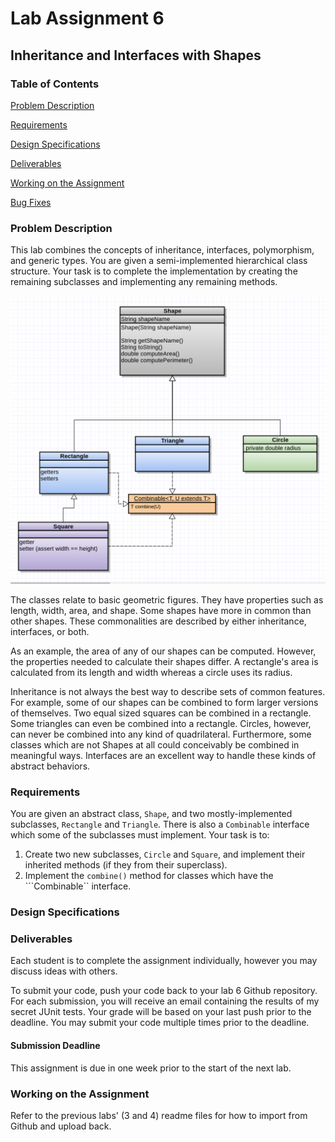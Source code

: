 # Lab Assignment 6
## Inheritance and Interfaces with Shapes

### Table of Contents 

[Problem Description](#problem-description)

[Requirements](#requirements)

[Design Specifications](#design-specifications)

[Deliverables](#deliverables)

[Working on the Assignment](#working-on-the-assignment)

[Bug Fixes](#bug-fixes)

### Problem Description

This lab combines the concepts of inheritance, interfaces, polymorphism, and generic types. You are given a semi-implemented hierarchical class structure. Your task is to complete the implementation by creating the remaining subclasses and implementing any remaining methods.

![UML Diagram](shape_uml.png)

The classes relate to basic geometric figures. They have properties such as length, width, area, and shape. Some shapes have more in common than other shapes. These commonalities are described by either inheritance, interfaces, or both.

As an example, the area of any of our shapes can be computed. However, the properties needed to calculate their shapes differ. A rectangle's area is calculated from its length and width whereas a circle uses its radius.

Inheritance is not always the best way to describe sets of common features. For example, some of our shapes can be combined to form larger versions of themselves. Two equal sized squares can be combined in a rectangle.  Some triangles can even be combined into a rectangle. Circles, however, can never be combined into any kind of quadrilateral. Furthermore, some classes which are not Shapes at all could conceivably be combined in meaningful ways. Interfaces are an excellent way to handle these kinds of abstract behaviors.

### Requirements

You are given an abstract class, ```Shape```, and two mostly-implemented subclasses, ```Rectangle``` and ```Triangle```. There is also a ```Combinable``` interface which some of the subclasses must implement. Your task is to:

1. Create two new subclasses, ```Circle``` and ```Square```, and implement their inherited methods (if they from their superclass).
2. Implement the ```combine()``` method for classes which have the ```Combinable`` interface.

### Design Specifications

### Deliverables

Each student is to complete the assignment individually, however you may discuss ideas with others.

To submit your code, push your code back to your lab 6 Github repository. For each submission, you will receive an email containing the results of my secret JUnit tests. Your grade will be based on your last push prior to the deadline. You may submit your code multiple times prior to the deadline.

#### Submission Deadline

This assignment is due in one week prior to the start of the next lab.

### Working on the Assignment
Refer to the previous labs' (3 and 4) readme files for how to import from Github and upload back.
